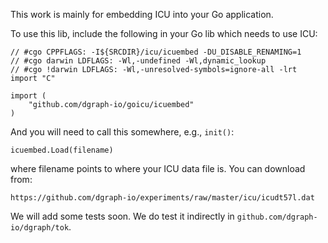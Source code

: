 This work is mainly for embedding ICU into your Go application.

To use this lib, include the following in your Go lib which needs to use ICU:

```
// #cgo CPPFLAGS: -I${SRCDIR}/icu/icuembed -DU_DISABLE_RENAMING=1
// #cgo darwin LDFLAGS: -Wl,-undefined -Wl,dynamic_lookup
// #cgo !darwin LDFLAGS: -Wl,-unresolved-symbols=ignore-all -lrt
import "C"

import (
	"github.com/dgraph-io/goicu/icuembed"
)
```

And you will need to call this somewhere, e.g., `init()`:

```
icuembed.Load(filename)
```

where filename points to where your ICU data file is. You can download from:

```
https://github.com/dgraph-io/experiments/raw/master/icu/icudt57l.dat
```

We will add some tests soon. We do test it indirectly in
`github.com/dgraph-io/dgraph/tok`.